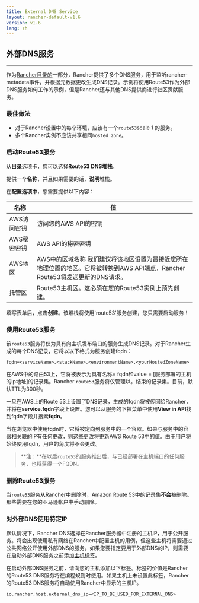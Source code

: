 ```yaml
---
title: External DNS Service
layout: rancher-default-v1.6
version: v1.6
lang: zh
---
```


## 外部DNS服务

------

作为[Rancher目录的](https://github.com/rancher/rancher.github.io/blob/master/rancher/v1.6/en/cattle/external-dns-service/%7B%7Bsite.baseurl%7D%7D/rancher/%7B%7Bpage.version%7D%7D/%7B%7Bpage.lang%7D%7D/catalog)一部分，Rancher提供了多个DNS服务，用于监听rancher-metadata事件，并根据元数据更改生成DNS记录。示例将使用Route53作为外部DNS服务如何工作的示例，但是Rancher还与其他DNS提供商进行社区贡献服务。

### 最佳做法

- 对于Rancher设置中的每个环境，应该有一个`route53`scale 1 的服务。
- 多个Rancher实例不应该共享相同`hosted zone`。

### 启动Route53服务

从**目录**选项卡，您可以选择**Route53 DNS堆栈**。

提供一个**名称**，并且如果需要的话，**说明**堆栈。

在**配置选项中**，您需要提供以下内容：

| 名称      | 值                                        |
| ------- | ---------------------------------------- |
| AWS访问密钥 | 访问您的AWS API的密钥                           |
| AWS秘密密钥 | AWS API的秘密密钥                             |
| AWS地区   | AWS中的区域名称 我们建议将该地区设置为最接近您所在地理位置的地区。它将被转换到AWS API端点，Rancher Route53将发送更新的DNS请求。 |
| 托管区     | Route53主机区。这必须在您的Route53实例上预先创建。         |

填写表单后，点击**创建**。该堆栈将使用`route53'服务创建，您只需要启动服务！

### 使用Route53服务

该`route53`服务将仅为具有向主机发布端口的服务生成DNS记录。对于Rancher生成的每个DNS记录，它将以以下格式为服务创建fqdn：

```
fqdn=<serviceName>.<stackName>.<environmentName>.<yourHostedZoneName>

```

在AWS中的路由53上，它将被表示为具有名称= fqdn和value = [服务部署的主机的ip地址]的记录集。Rancher `route53`服务将仅管理以。结束的记录集。目前，默认TTL为300秒。

一旦在AWS上的Route 53上设置了DNS记录，生成的fqdn将被传回给Rancher，并将在**service.fqdn**字段上设置。您可以从服务的下拉菜单中使用**View in API**找到fqdn字段并搜索**fqdn**。

当在浏览器中使用fqdn时，它将被定向到服务中的一个容器。如果与服务中的容器相关联的IP有任何更改，则这些更改将更新AWS Route 53中的值。由于用户将始终使用fqdn，用户的角度将不会更改。

> **注：**在以后`route53`的服务推出后，与已经部署在主机端口的任何服务，也将获得一个FQDN。

### 删除Route53服务

当`route53`服务从Rancher中删除时，Amazon Route 53中的记录集**不会**被删除。那些需要在您的亚马逊帐户中手动删除。

### 对外部DNS使用特定IP

默认情况下，Rancher DNS选择在Rancher服务器中注册的主机IP，用于公开服务。将会出现使用私有网络在Rancher中配置主机的用例，但这些主机将需要通过公共网络公开使用外部DNS的服务。如果您要指定要用于外部DNS的IP，则需要在启动外部DNS服务之前添加[主机标签](https://github.com/rancher/rancher.github.io/blob/master/rancher/v1.6/en/cattle/external-dns-service/%7B%7Bsite.baseurl%7D%7D/rancher/%7B%7Bpage.version%7D%7D/%7B%7Bpage.lang%7D%7D/hosts/#host-labels)。

在启动外部DNS服务之前，请向您的主机添加以下标签。标签的价值是Rancher的Route53 DNS服务将在编程规则时使用。如果主机上未设置此标签，Rancher的Route53 DNS服务将自动使用Rancher中显示的主机IP。

```
io.rancher.host.external_dns_ip=<IP_TO_BE_USED_FOR_EXTERNAL_DNS>
```

